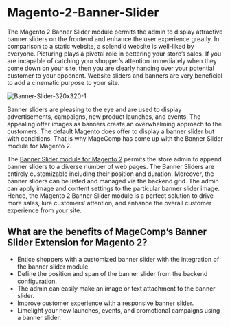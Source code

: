 # Magento-2-Banner-Slider


The Magento 2 Banner Slider module permits the admin to display attractive banner sliders on the frontend and enhance the user experience greatly.
In comparison to a static website, a splendid website is well-liked by everyone. Picturing plays a pivotal role in bettering your store’s sales. If you are incapable of catching your shopper’s attention immediately when they come down on your site, then you are clearly handing over your potential customer to your opponent. Website sliders and banners are very beneficial to add a cinematic purpose to your site.

![Banner-Slider-320x320-1](https://user-images.githubusercontent.com/84722152/220073568-155f682a-684c-4a9e-bd53-1369ed6923b5.png)

Banner sliders are pleasing to the eye and are used to display advertisements, campaigns, new product launches, and events. The appealing offer images as banners create an overwhelming approach to the customers. The default Magento does offer to display a banner slider but with conditions. That is why MageComp has come up with the Banner Slider module for Magento 2.

The [Banner Slider module for Magento 2](https://magecomp.com/magento-2-banner-slider-extension.html) permits the store admin to append banner sliders to a diverse number of web pages. The Banner Sliders are entirely customizable including their position and duration. Moreover, the banner sliders can be listed and managed via the backend grid. The admin can apply image and content settings to the particular banner slider image. Hence, the Magento 2 Banner Slider module is a perfect solution to drive more sales, lure customers’ attention, and enhance the overall customer experience from your site.

## What are the benefits of MageComp’s Banner Slider Extension for Magento 2?

- Entice shoppers with a customized banner slider with the integration of the banner slider module.
- Define the position and span of the banner slider from the backend configuration.
- The admin can easily make an image or text attachment to the banner slider.
- Improve customer experience with a responsive banner slider.
- Limelight your new launches, events, and promotional campaigns using a banner slider.
